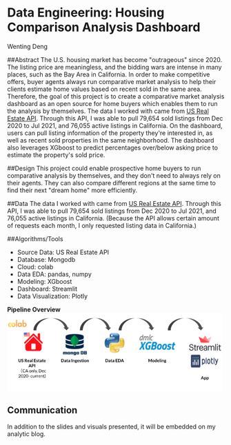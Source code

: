 # Data Engineering: Housing Comparison Analysis Dashboard
Wenting Deng

##Abstract
The U.S. housing market has become "outrageous" since 2020. The listing price are meaningless, and the bidding wars are intense in many places, such as the Bay Area in California. In order to make competitive offers, buyer agents always run comparative market analysis to help their clients estimate home values based on recent sold in the same area. Therefore, the goal of this project is to create a comparative market analysis dashboard as an open source for home buyers which enables them to run the analysis by themselves. The data I worked with came from [US Real Estate API](https://rapidapi.com/datascraper/api/us-real-estate/). Through this API, I was able to pull 79,654 sold listings from Dec 2020 to Jul 2021, and 76,055 active listings in California. On the dashboard, users can pull listing information of the property they're interested in, as well as recent sold properties in the same neighborhood. The dashboard also leverages XGboost to predict percentages over/below asking price to estimate the property's sold price.

##Design
This project could enable prospective home buyers to run comparative analysis by themselves, and they don't need to always rely on their agents. They can also compare different regions at the same time to find their next "dream home" more efficiently.

##Data
The data I worked with came from [US Real Estate API](https://rapidapi.com/datascraper/api/us-real-estate/). Through this API, I was able to pull 79,654 sold listings from Dec 2020 to Jul 2021, and 76,055 active listings in California. (Because the API allows certain amount of requests each month, I only requested listing data in California.)

##Algorithms/Tools
* Source Data: US Real Estate API
* Database: Mongodb
* Cloud: colab
* Data EDA: pandas, numpy
* Modeling: XGboost
* Dashboard: Streamlit
* Data Visualization: Plotly

**Pipeline Overview**
<img src="images/pipeline.png" width=500>

## Communication
In addition to the slides and visuals presented, it will be embedded on my analytic blog.
